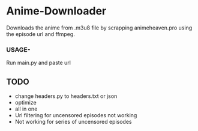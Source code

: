 # Anime-Downloader

Downloads the anime from .m3u8 file by scrapping animeheaven.pro using the episode url and ffmpeg.

### USAGE-

Run main.py and paste url

## TODO

*    change headers.py to headers.txt or json
*    optimize
*    all in one
*    Url filtering for uncensored episodes not working
*    Not working for series of uncensored episodes
